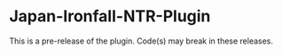 # Japan-Ironfall-NTR-Plugin
This is a pre-release of the plugin. Code(s) may break in these releases.

